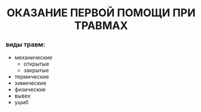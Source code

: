 <h1 align="center">ОКАЗАНИЕ ПЕРВОЙ ПОМОЩИ ПРИ ТРАВМАХ</h1>

### виды травм:
- механические
  - открытые
  - закрытые
- термические 
- химические
- физические
- вывех
- ушиб